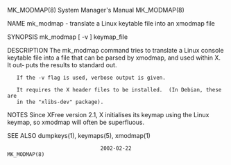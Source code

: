 MK_MODMAP(8)               System Manager's Manual               MK_MODMAP(8)

NAME
       mk_modmap - translate a Linux keytable file into an xmodmap file

SYNOPSIS
       mk_modmap [ -v ] keymap_file

DESCRIPTION
       The mk_modmap command tries to translate a Linux console keytable file
       into a file that can be parsed by xmodmap, and used within X.  It out‐
       puts the results to standard out.

       If the -v flag is used, verbose output is given.

       It requires the X header files to be installed.  (In Debian, these are
       in the "xlibs-dev" package).

NOTES
       Since XFree version 2.1, X initialises  its  keymap  using  the  Linux
       keymap, so xmodmap will often be superfluous.

SEE ALSO
       dumpkeys(1), keymaps(5), xmodmap(1)

                                  2002-02-22                     MK_MODMAP(8)
